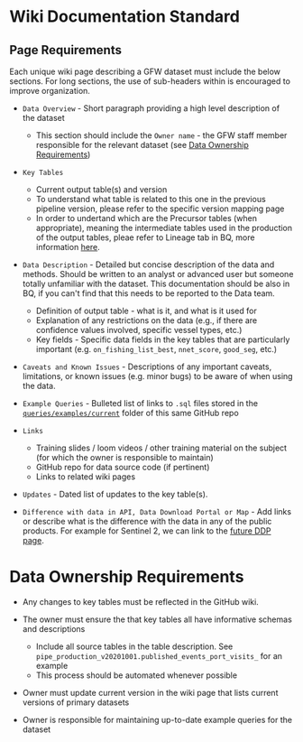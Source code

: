 # Wiki Documentation Standard

## Page Requirements

Each unique wiki page describing a GFW dataset must include the below sections. For long sections, the use of sub-headers within  is encouraged to improve organization.

* `Data Overview` - Short paragraph providing a high level description of the dataset
    * This section should include the `Owner name` - the GFW staff member responsible for the relevant dataset (see [Data Ownership Requirements](#data-ownership-requirements))

* `Key Tables`

  * Current output table(s) and version
  * To understand what table is related to this one in the previous pipeline version, please refer to the specific version mapping page
  * In order to undertand which are the Precursor tables (when appropriate), meaning the intermediate tables used in the production of the output tables, pleae refer to Lineage tab in BQ, more information [here](https://cloud.google.com/dataplex/docs/track-lineage#view_graph).

* `Data Description` - Detailed but concise description of the data and methods. Should be written to an analyst or advanced user but someone totally unfamiliar with the dataset. This documentation should be also in BQ, if you can't find that this needs to be reported to the Data team.   
  * Definition of output table - what is it, and what is it used for
  * Explanation of any restrictions on the data (e.g., if there are confidence values involved, specific vessel types, etc.)
  * Key fields - Specific data fields in the key tables that are particularly important (e.g. `on_fishing_list_best`, `nnet_score`, `good_seg`, etc.) 

* `Caveats and Known Issues` - Descriptions of any important caveats, limitations, or known issues (e.g. minor bugs) to be aware of when using the data.

* `Example Queries` - Bulleted list of links to `.sql` files stored in the [`queries/examples/current`](https://github.com/GlobalFishingWatch/bigquery-documentation-wf827/tree/master/queries/examples/current) folder of this same GitHub repo

* `Links` 
    * Training slides / loom videos / other training material on the subject (for which the owner is responsible to maintain)
    * GitHub repo for data source code (if pertinent)
    * Links to related wiki pages

* `Updates` - Dated list of updates to the key table(s). 

* `Difference with data in API, Data Download Portal or Map` - Add links or describe what is the difference with the data in any of the public products. For example for Sentinel 2, we can link to the [future DDP page](https://docs.google.com/document/d/1uBobfopK7c12GnDOhKzNvYM9kHPRYO4P9NCl_bGztvM/edit?tab=t.0#heading=h.vasy5zi4hwfb).

# Data Ownership Requirements

* Any changes to key tables must be reflected in the GitHub wiki.  

* The owner must ensure the that key tables all have informative schemas and descriptions
    * Include all source tables in the table description. See `pipe_production_v20201001.published_events_port_visits_` for an example
    * This process should be automated whenever possible 

* Owner must update current version in the wiki page that lists current versions of primary datasets

* Owner is responsible for maintaining up-to-date example queries for the dataset


